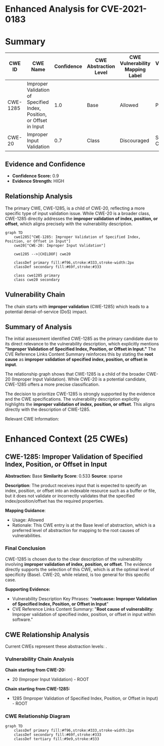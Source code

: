 # Enhanced Analysis for CVE-2021-0183

# Summary
| CWE ID | CWE Name | Confidence | CWE Abstraction Level | CWE Vulnerability Mapping Label | CWE-Vulnerability Mapping Notes |
|---|---|---|---|---|---|
| CWE-1285 | Improper Validation of Specified Index, Position, or Offset in Input | 1.0 | Base | Allowed | Primary CWE |
| CWE-20 | Improper Input Validation | 0.7 | Class | Discouraged | Secondary Candidate |

## Evidence and Confidence

*   **Confidence Score:** 0.9
*   **Evidence Strength:** HIGH

## Relationship Analysis
The primary CWE, CWE-1285, is a child of CWE-20, reflecting a more specific type of input validation issue. While CWE-20 is a broader class, CWE-1285 directly addresses the **improper validation of index, position, or offset**, which aligns precisely with the vulnerability description.
```mermaid
graph TD
    cwe1285["CWE-1285: Improper Validation of Specified Index, Position, or Offset in Input"]
    cwe20["CWE-20: Improper Input Validation"]
    
    cwe1285 -->|CHILDOF| cwe20
    
    classDef primary fill:#f96,stroke:#333,stroke-width:2px
    classDef secondary fill:#69f,stroke:#333
    
    class cwe1285 primary
    class cwe20 secondary
```

## Vulnerability Chain
The chain starts with **improper validation** (CWE-1285) which leads to a potential denial-of-service (DoS) impact.

## Summary of Analysis
The initial assessment identified CWE-1285 as the primary candidate due to its direct relevance to the vulnerability description, which explicitly mentions **"Improper Validation of Specified Index, Position, or Offset in Input."** The CVE Reference Links Content Summary reinforces this by stating the **root cause** as **improper validation of specified index, position, or offset in input**.

The relationship graph shows that CWE-1285 is a child of the broader CWE-20 (Improper Input Validation). While CWE-20 is a potential candidate, CWE-1285 offers a more precise classification.

The decision to prioritize CWE-1285 is strongly supported by the evidence and the CWE specifications. The vulnerability description explicitly highlights the **improper validation of index, position, or offset**. This aligns directly with the description of CWE-1285.

Relevant CWE Information:

# Enhanced Context (25 CWEs)

## CWE-1285: Improper Validation of Specified Index, Position, or Offset in Input
**Abstraction:** Base
**Similarity Score**: 0.533
**Source**: sparse

**Description**:
The product receives input that is expected to specify an index, position, or offset into an indexable resource such as a buffer or file, but it does not validate or incorrectly validates that the specified index/position/offset has the required properties.

**Mapping Guidance**:
- Usage: Allowed
- Rationale: This CWE entry is at the Base level of abstraction, which is a preferred level of abstraction for mapping to the root causes of vulnerabilities.

### Final Conclusion
CWE-1285 is chosen due to the clear description of the vulnerability involving **improper validation of index, position, or offset**. The evidence directly supports the selection of this CWE, which is at the optimal level of specificity (Base). CWE-20, while related, is too general for this specific case.

**Supporting Evidence:**
- Vulnerability Description Key Phrases: "**rootcause:** **Improper Validation of Specified Index, Position, or Offset in Input**"
- CVE Reference Links Content Summary: "**Root cause of vulnerability**: Improper validation of specified index, position, or offset in input within software."


## CWE Relationship Analysis

Current CWEs represent these abstraction levels: .


### Vulnerability Chain Analysis

**Chain starting from CWE-20:**
- 20 (Improper Input Validation) - ROOT


**Chain starting from CWE-1285:**
- 1285 (Improper Validation of Specified Index, Position, or Offset in Input) - ROOT



### CWE Relationship Diagram

```mermaid
graph TD
    classDef primary fill:#f96,stroke:#333,stroke-width:2px
    classDef secondary fill:#69f,stroke:#333
    classDef tertiary fill:#9e9,stroke:#333
```